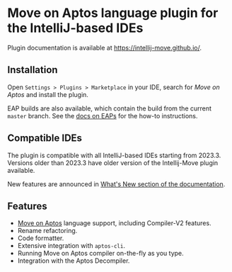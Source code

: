 # Move on Aptos language plugin for the IntelliJ-based IDEs

Plugin documentation is available at https://intellij-move.github.io/. 

## Installation

Open `Settings > Plugins > Marketplace` in your IDE, search for _Move on Aptos_ and install the plugin.

EAP builds are also available, which contain the build from the current `master` branch. See the [docs on EAPs](https://intellij-move.github.io/quick-start.html#install-eap-version-of-the-plugin) for the how-to instructions.

## Compatible IDEs

The plugin is compatible with all IntelliJ-based IDEs starting from 2023.3. 
Versions older than 2023.3 have older version of the Intellij-Move plugin available.

New features are announced in [What's New section of the documentation](https://intellij-move.github.io/what-s-new.html). 

## Features

* [Move on Aptos](https://aptos.dev/move/move-on-aptos/) language support, including Compiler-V2 features.
* Rename refactoring.
* Code formatter.
* Extensive integration with `aptos-cli`.
* Running Move on Aptos compiler on-the-fly as you type.
* Integration with the Aptos Decompiler.
